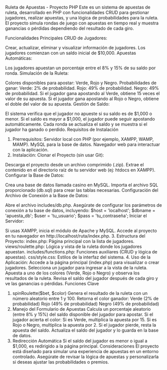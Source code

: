 Ruleta de Apuestas - Proyecto PHP
Este es un sistema de apuestas de ruleta, desarrollado en PHP con funcionalidades CRUD para gestionar jugadores, realizar apuestas, y una lógica de probabilidades para la ruleta. El proyecto simula rondas de juego con apuestas en tiempo real y muestra ganancias o pérdidas dependiendo del resultado de cada giro.

Funcionalidades Principales
CRUD de Jugadores:

Crear, actualizar, eliminar y visualizar información de jugadores.
Los jugadores comienzan con un saldo inicial de $10,000.
Apuestas Automáticas:

Los jugadores apuestan un porcentaje entre el 8% y 15% de su saldo por ronda.
Simulación de la Ruleta:

Colores disponibles para apostar: Verde, Rojo y Negro.
Probabilidades de ganar:
Verde: 2% de probabilidad.
Rojo: 49% de probabilidad.
Negro: 49% de probabilidad.
Si el jugador gana apostando al Verde, obtiene 15 veces el valor de su apuesta.
Si el jugador gana apostando al Rojo o Negro, obtiene el doble del valor de su apuesta.
Gestión de Saldo:

El sistema verifica que el jugador no apueste si su saldo es de $1,000 o menor.
Si el saldo es mayor a $1,000, el jugador puede seguir apostando automáticamente.
Cada ronda se actualiza el saldo y se muestra si el jugador ha ganado o perdido.
Requisitos de Instalación
1. Prerrequisitos:
Servidor local con PHP (por ejemplo, XAMPP, WAMP, MAMP).
MySQL para la base de datos.
Navegador web para interactuar con la aplicación.
2. Instalación:
Clonar el Proyecto (sin usar Git):

Descarga el proyecto desde un archivo comprimido (.zip).
Extrae el contenido en el directorio raíz de tu servidor web (ej: htdocs en XAMPP).
Configurar la Base de Datos:

Crea una base de datos llamada casino en MySQL.
Importa el archivo SQL proporcionado (db.sql) para crear las tablas necesarias.
Configuración del Archivo de Conexión a la Base de Datos:

Abre el archivo includes/db.php.
Asegúrate de configurar los parámetros de conexión a tu base de datos, incluyendo:
$host = 'localhost';
$dbname = 'apuesta_db';
$user = 'tu_usuario';
$pass = 'tu_contraseña';
Iniciar el Servidor:

Si usas XAMPP, inicia el módulo de Apache y MySQL.
Accede al proyecto en tu navegador en http://localhost/ruta/index.php.
3. Estructura del Proyecto:
index.php: Página principal con la lista de jugadores.
views/roulette.php: Lógica y vista de la ruleta donde los jugadores apuestan.
includes/functions.php: Funciones auxiliares (CRUD y lógica de apuestas).
css/style.css: Estilos de la interfaz del sistema.
4. Uso de la Aplicación:
Accede a la página principal (index.php) para visualizar o crear jugadores.
Selecciona un jugador para ingresar a la vista de la ruleta.
Apuesta a uno de los colores (Verde, Rojo o Negro) y observa los resultados de la ruleta.
Revisa el saldo del jugador después de cada giro y ve las ganancias o pérdidas.
Funciones Clave
1. spinRoulette($bet, $color)
Genera el resultado de la ruleta con un número aleatorio entre 1 y 100.
Retorna el color ganador:
Verde (2% de probabilidad)
Rojo (49% de probabilidad)
Negro (49% de probabilidad)
2. Manejo del Formulario de Apuestas
Calcula un porcentaje aleatorio (entre 8% y 15%) del saldo disponible del jugador para apostar.
Si el jugador acierta el color:
Si es Verde, multiplica la apuesta por 15.
Si es Rojo o Negro, multiplica la apuesta por 2.
Si el jugador pierde, resta la apuesta del saldo.
Actualiza el saldo del jugador y lo guarda en la base de datos.
3. Redirección Automática
Si el saldo del jugador es menor o igual a $1,000, es redirigido a la página principal.
Consideraciones
El proyecto está diseñado para simular una experiencia de apuestas en un entorno controlado.
Asegúrate de revisar la lógica de apuestas y personalizarla si deseas ajustar las probabilidades o premios.
